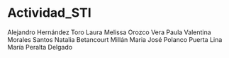 ﻿# Actividad_STI
 
 Alejandro Hernández Toro
 Laura Melissa Orozco Vera
 Paula Valentina Morales Santos
 Natalia Betancourt Millán
 Maria José Polanco Puerta
 Lina María Peralta Delgado
